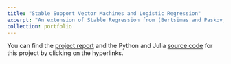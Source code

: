 ```yaml
---
title: "Stable Support Vector Machines and Logistic Regression"
excerpt: "An extension of Stable Regression from (Bertsimas and Paskov, 2019) to SVMs and Logistic Regression, allowing coefficients to be up to 200% more stable (in terms of standard deviation)."
collection: portfolio
---
```

You can find the [project report](/files/Final_Report_Stable_SVM_and_Logistic_Regression.pdf) and the Python and Julia [source code](https://github.com/hamzatazib/Stable-SVM-and-Logistic-Regression) for this project by clicking on the hyperlinks.
